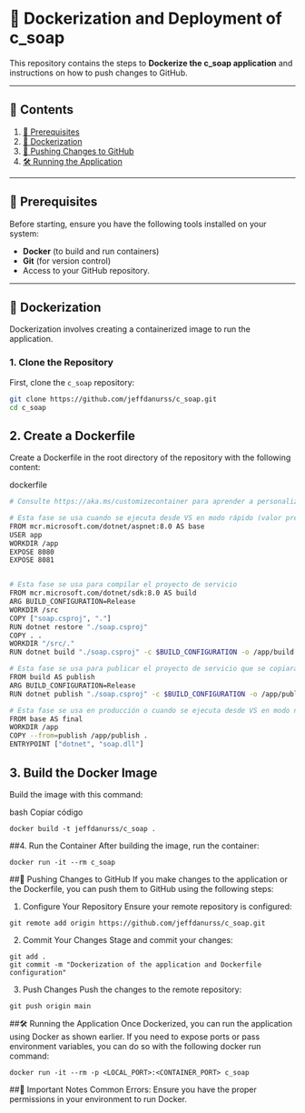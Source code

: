 # 🚀 Dockerization and Deployment of c_soap

This repository contains the steps to **Dockerize the c_soap application** and instructions on how to push changes to GitHub.

---

## 📜 Contents

1. [🔧 Prerequisites](#-prerequisites)  
2. [🐳 Dockerization](#-dockerization)  
3. [🔗 Pushing Changes to GitHub](#-pushing-changes-to-github)  
4. [🛠️ Running the Application](#-running-the-application)  

---

## 🔧 Prerequisites

Before starting, ensure you have the following tools installed on your system:

- **Docker** (to build and run containers)  
- **Git** (for version control)  
- Access to your GitHub repository.

---

## 🐳 Dockerization

Dockerization involves creating a containerized image to run the application.

### 1. Clone the Repository

First, clone the `c_soap` repository:

```bash
git clone https://github.com/jeffdanurss/c_soap.git
cd c_soap
```
## 2. Create a Dockerfile
Create a Dockerfile in the root directory of the repository with the following content:

dockerfile

```bash
# Consulte https://aka.ms/customizecontainer para aprender a personalizar su contenedor de depuración y cómo Visual Studio usa este Dockerfile para compilar sus imágenes para una depuración más rápida.

# Esta fase se usa cuando se ejecuta desde VS en modo rápido (valor predeterminado para la configuración de depuración)
FROM mcr.microsoft.com/dotnet/aspnet:8.0 AS base
USER app
WORKDIR /app
EXPOSE 8080
EXPOSE 8081


# Esta fase se usa para compilar el proyecto de servicio
FROM mcr.microsoft.com/dotnet/sdk:8.0 AS build
ARG BUILD_CONFIGURATION=Release
WORKDIR /src
COPY ["soap.csproj", "."]
RUN dotnet restore "./soap.csproj"
COPY . .
WORKDIR "/src/."
RUN dotnet build "./soap.csproj" -c $BUILD_CONFIGURATION -o /app/build

# Esta fase se usa para publicar el proyecto de servicio que se copiará en la fase final.
FROM build AS publish
ARG BUILD_CONFIGURATION=Release
RUN dotnet publish "./soap.csproj" -c $BUILD_CONFIGURATION -o /app/publish /p:UseAppHost=false

# Esta fase se usa en producción o cuando se ejecuta desde VS en modo normal (valor predeterminado cuando no se usa la configuración de depuración)
FROM base AS final
WORKDIR /app
COPY --from=publish /app/publish .
ENTRYPOINT ["dotnet", "soap.dll"]
```

## 3. Build the Docker Image
Build the image with this command:

bash
Copiar código
```
docker build -t jeffdanurss/c_soap .
```
##4. Run the Container
After building the image, run the container:
```
docker run -it --rm c_soap
```
##🔗 Pushing Changes to GitHub
If you make changes to the application or the Dockerfile, you can push them to GitHub using the following steps:

1. Configure Your Repository
Ensure your remote repository is configured:
```
git remote add origin https://github.com/jeffdanurss/c_soap.git
```
2. Commit Your Changes
Stage and commit your changes:
```
git add .
git commit -m "Dockerization of the application and Dockerfile configuration"
```
3. Push Changes
Push the changes to the remote repository:
```
git push origin main
```
##🛠️ Running the Application
Once Dockerized, you can run the application using Docker as shown earlier. If you need to expose ports or pass environment variables, you can do so with the following docker run command:
```
docker run -it --rm -p <LOCAL_PORT>:<CONTAINER_PORT> c_soap
```
##🛑 Important Notes
Common Errors:
Ensure you have the proper permissions in your environment to run Docker.
